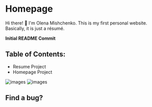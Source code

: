 # Homepage
Hi there! :wave: I'm Olena Mishchenko.
This is my first personal website. Basically, it is just a résumé.

**Initial README Commit**

## Table of Contents:
- Resume Project
- Homepage Project

![images](https://github.com/user-attachments/assets/7318cfe0-c307-4a05-ad98-64e9e9b2aee6)
![images](https://github.com/user-attachments/assets/f13547b9-53da-4bba-b479-00e05540d6c2)

## Find a bug?
